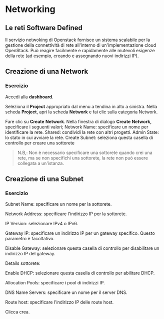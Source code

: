 # Networking

## Le reti Software Defined

Il servizio netwoking di Openstack fornisce un sistema scalabile per la gestione della connettività di rete all'interno di un'implementazione cloud OpenStack. Può reagire facilmente e rapidamente alle mutevoli esigenze della rete (ad esempio, creando e assegnando nuovi indirizzi IP). 

## Creazione di una Network

### Esercizio
Accedi alla **dashboard**.

Seleziona il **Project** appropriato dal menu a tendina in alto a sinistra.
Nella scheda **Project**, apri la scheda **Network** e fai clic sulla categoria Network.

Fare clic su **Create** **Network**.
Nella finestra di dialogo **Create** **Network,** specificare i seguenti valori;
Network Name: specificare un nome per identificare la rete.
Shared: condividi la rete con altri progetti.
Admin State: lo stato in cui avviare la rete.
Create Subnet: seleziona questa casella di controllo per creare una sottorete

>N.B,: Non è necessario specificare una sottorete quando crei una rete, ma se non specifichi una sottorete, la rete non può essere collegata a un'istanza. 

## Creazione di una Subnet

### Esercizio

Subnet Name: specificare un nome per la sottorete.

Network Address: specificare l'indirizzo IP per la sottorete.

IP Version: selezionare IPv4 o IPv6.

Gateway IP: specificare un indirizzo IP per un gateway specifico. Questo parametro è facoltativo.

Disable Gateway: selezionare questa casella di controllo per disabilitare un indirizzo IP del gateway.

Details sottorete:

Enable DHCP: selezionare questa casella di controllo per abilitare DHCP.

Allocation Pools: specificare i pool di indirizzi IP.

DNS Name Servers: specificare un nome per il server DNS.

Route host: specificare l'indirizzo IP delle route host. 

Clicca crea.


